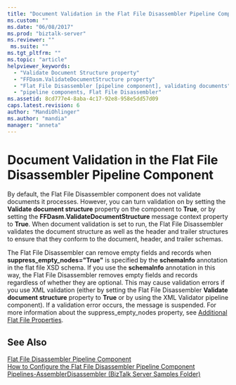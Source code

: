 ```yaml
---
title: "Document Validation in the Flat File Disassembler Pipeline Component | Microsoft Docs"
ms.custom: ""
ms.date: "06/08/2017"
ms.prod: "biztalk-server"
ms.reviewer: ""
 ms.suite: ""
ms.tgt_pltfrm: ""
ms.topic: "article"
helpviewer_keywords: 
  - "Validate Document Structure property"
  - "FFDasm.ValidateDocumentStructure property"
  - "Flat File Disassembler [pipeline component], validating documents"
  - "pipeline components, Flat File Disassembler"
ms.assetid: 8cd777e4-8aba-4c17-92e8-958e5dd57d09
caps.latest.revision: 6
author: "MandiOhlinger"
ms.author: "mandia"
manager: "anneta"
---
```

# Document Validation in the Flat File Disassembler Pipeline Component
By default, the Flat File Disassembler component does not validate documents it processes. However, you can turn validation on by setting the **Validate document structure** property on the component to **True**, or by setting the **FFDasm.ValidateDocumentStructure** message context property to **True**. When document validation is set to run, the Flat File Disassembler validates the document structure as well as the header and trailer structures to ensure that they conform to the document, header, and trailer schemas.  
  
 The Flat File Disassembler can remove empty fields and records when **suppress_empty_nodes="True"** is specified by the **schemaInfo** annotation in the flat file XSD schema. If you use the **schemaInfo** annotation in this way, the Flat File Disassembler removes empty fields and records regardless of whether they are optional. This may cause validation errors if you use XML validation (either by setting the Flat File Disassembler **Validate document structure** property to **True** or by using the XML Validator pipeline component). If a validation error occurs, the message is suspended. For more information about the suppress_empty_nodes property, see [Additional Flat File Properties](../core/additional-flat-file-properties.md).  
  
## See Also  
 [Flat File Disassembler Pipeline Component](../core/flat-file-disassembler-pipeline-component.md)   
 [How to Configure the Flat File Disassembler Pipeline Component](../core/how-to-configure-the-flat-file-disassembler-pipeline-component.md)   
 [Pipelines-AssemblerDisassembler (BizTalk Server Samples Folder)](../core/pipelines-assemblerdisassembler-biztalk-server-samples-folder.md)